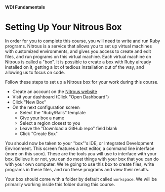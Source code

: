 **WDI Fundamentals**

# Setting Up Your Nitrous Box

In order for you to complete this course, you will need to write and run Ruby
programs. Nitrous is a service that allows you to set up virtual machines with
customized environments, and gives you access to create and edit files, and run
programs on this virtual machine. Each virtual machine on Nitrous is called a
"box". It is possible to create a box with Ruby already installed on it, getting
a lot of tedious installation out of the way, and allowing us to focus on code.

Follow these steps to set up a Nitrous box for your work during this course.

* Create an account on the [Nitrous website](http://nitrous.io)
* Visit your dashboard (Click "Open Dashboard")
* Click "New Box"
* On the next configuration screen
  * Select the "Ruby/Rails" template
  * Give your box a name
  * Select a region closest to you
  * Leave the "Download a GitHub repo" field blank
  * Click "Create Box"

You should now be taken to your "box"'s IDE, or Integrated Development
Environment. This screen features a text editor, a command line interface (more
on this soon). These are the tools you will use to interface with your box.
Believe it or not, you can do most things with your box that you can do with
your own computer. We're going to use this box to create files, write programs
in these files, and run these programs and view their results.

Your box should come with a folder by default called `workspace`. We will be
primarily working inside this folder during this course.
